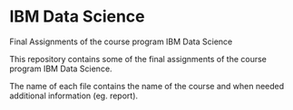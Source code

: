 # IBM Data Science
 Final Assignments of the course program IBM Data Science

This repository contains some of the final assignments of the course program IBM Data Science. 

The name of each file contains the name of the course and when needed additional information (eg. report).
